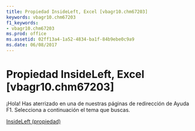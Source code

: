 ```yaml
---
title: Propiedad InsideLeft, Excel [vbagr10.chm67203]
keywords: vbagr10.chm67203
f1_keywords:
- vbagr10.chm67203
ms.prod: office
ms.assetid: 02ff13a4-1a52-4834-ba1f-84b9ebe0c9a9
ms.date: 06/08/2017
---
```





# Propiedad InsideLeft, Excel [vbagr10.chm67203]

¡Hola! Has aterrizado en una de nuestras páginas de redirección de Ayuda F1. Selecciona a continuación el tema que buscas.


 [InsideLeft (propiedad)](http://msdn.microsoft.com/library/insideleft-property%28Office.15%29.aspx)


